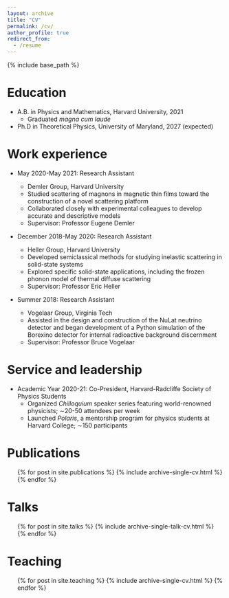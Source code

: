 ```yaml
---
layout: archive
title: "CV"
permalink: /cv/
author_profile: true
redirect_from:
  - /resume
---
```


{% include base_path %}

Education
======
* A.B. in Physics and Mathematics, Harvard University, 2021
  * Graduated _magna cum laude_
* Ph.D in Theoretical Physics, University of Maryland, 2027 (expected)

Work experience
======
* May 2020-May 2021: Research Assistant
  * Demler Group, Harvard University
  * Studied scattering of magnons in magnetic thin films toward the construction of a novel scattering platform
  * Collaborated closely with experimental colleagues to develop accurate and descriptive models
  * Supervisor: Professor Eugene Demler

* December 2018-May 2020: Research Assistant
  * Heller Group, Harvard University
  * Developed semiclassical methods for studying inelastic scattering in solid-state systems
  * Explored specific solid-state applications, including the frozen phonon model of thermal diffuse scattering
  * Supervisor: Professor Eric Heller
  
* Summer 2018: Research Assistant
  * Vogelaar Group, Virginia Tech
  * Assisted in the design and construction of the NuLat neutrino detector and began development of a Python simulation of the Borexino detector for internal radioactive background discernment
  * Supervisor: Professor Bruce Vogelaar
  
Service and leadership
======
* Academic Year 2020-21: Co-President, Harvard-Radcliffe Society of Physics Students
  * Organized _Chilloquium_ speaker series featuring world-renowned physicists; ∼20-50 attendees per week
  * Launched _Polaris_, a mentorship program for physics students at Harvard College; ∼150 participants


Publications
======
  <ul>{% for post in site.publications %}
    {% include archive-single-cv.html %}
  {% endfor %}</ul>
  
Talks
======
  <ul>{% for post in site.talks %}
    {% include archive-single-talk-cv.html %}
  {% endfor %}</ul>
  
Teaching
======
  <ul>{% for post in site.teaching %}
    {% include archive-single-cv.html %}
  {% endfor %}</ul>
 
